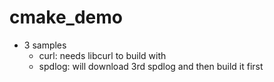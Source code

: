 # cmake_demo
* 3 samples
    * curl: needs libcurl to build with
    * spdlog: will download 3rd spdlog and then build it first
